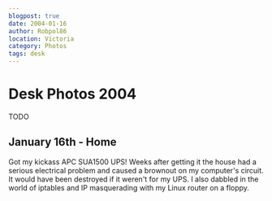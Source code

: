 ```yaml
---
blogpost: true
date: 2004-01-16
author: Robpol86
location: Victoria
category: Photos
tags: desk
---
```


# Desk Photos 2004

TODO

## January 16th - Home

Got my kickass APC SUA1500 UPS! Weeks after getting it the house had a serious electrical problem and caused a brownout on my computer's circuit. It would have been destroyed if it weren't for my UPS. I also dabbled in the world of iptables and IP masquerading with my Linux router on a floppy.

```{imgur-image} b6pD3
```
